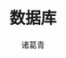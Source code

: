 ---
title: 数据库
image: "images/recommend_site/xingyouji.jpg"
description: 
author: 诸葛青
authorEmoji: 🎅
pinned: false
tags:
- 
series:
-  数据库系列
---